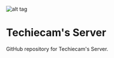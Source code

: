 ![alt tag](http://imgur.com/a/SIlr2.jpg)

# Techiecam's Server

GitHub repository for Techiecam's Server.

